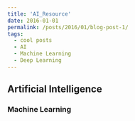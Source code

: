 ```yaml
---
title: 'AI_Resource'
date: 2016-01-01
permalink: /posts/2016/01/blog-post-1/
tags:
  - cool posts
  - AI
  - Machine Learning
  - Deep Learning
---
```




## Artificial Intelligence






### Machine Learning


